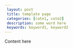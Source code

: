 ```yaml
---
 layout: post
 title: template page
 categories: [cate1, cate2]
 description: some word here
 keywords: keyword1, keyword2
---
```


Content here
